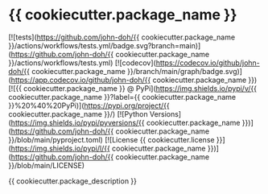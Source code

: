 # {{ cookiecutter.package_name }}

[![tests](https://github.com/john-doh/{{ cookiecutter.package_name }}/actions/workflows/tests.yml/badge.svg?branch=main)](https://github.com/john-doh/{{ cookiecutter.package_name }}/actions/workflows/tests.yml)
[![codecov](https://codecov.io/github/john-doh/{{ cookiecutter.package_name }}/branch/main/graph/badge.svg)](https://app.codecov.io/github/john-doh/{{ cookiecutter.package_name }})
[![{{ cookiecutter.package_name }} @ PyPi](https://img.shields.io/pypi/v/{{ cookiecutter.package_name }}?label={{ cookiecutter.package_name }}%20%40%20PyPi)](https://pypi.org/project/{{ cookiecutter.package_name }}/)
[![Python Versions](https://img.shields.io/pypi/pyversions/{{ cookiecutter.package_name }})](https://github.com/john-doh/{{ cookiecutter.package_name }}/blob/main/pyproject.toml)
[![License {{ cookiecutter.license }}](https://img.shields.io/pypi/l/{{ cookiecutter.package_name }})](https://github.com/john-doh/{{ cookiecutter.package_name }}/blob/main/LICENSE)

{{ cookiecutter.package_description }}
